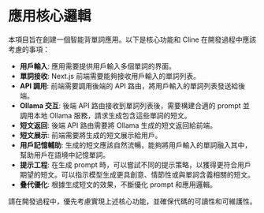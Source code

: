 # 應用核心邏輯

本項目旨在創建一個智能背單詞應用。以下是核心功能和 Cline 在開發過程中應該考慮的事項：

- **用戶輸入**: 應用需要提供用戶輸入多個單詞的界面。
- **單詞接收**: Next.js 前端需要能夠接收用戶輸入的單詞列表。
- **API 調用**: 前端需要調用後端的 API 路由，將用戶輸入的單詞列表發送給後端。
- **Ollama 交互**: 後端 API 路由接收到單詞列表後，需要構建合適的 prompt 並調用本地 Ollama 服務，請求生成包含這些單詞的短文。
- **短文返回**: 後端 API 路由需要將 Ollama 生成的短文返回給前端。
- **短文展示**: 前端需要將生成的短文展示給用戶。
- **用戶記憶輔助**: 生成的短文應該自然流暢，能夠將用戶輸入的單詞融入其中，幫助用戶在語境中記憶單詞。
- **提示工程**: 在生成 prompt 時，可以嘗試不同的提示策略，以獲得更符合用戶期望的短文。可以指示模型生成更具創意、情節性或與單詞含義相關的短文。
- **叠代優化**: 根據生成短文的效果，不斷優化 prompt 和應用邏輯。

請在開發過程中，優先考慮實現上述核心功能，並確保代碼的可讀性和可維護性。